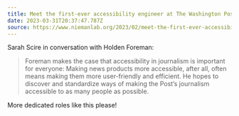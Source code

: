 ```yaml
---
title: Meet the first-ever accessibility engineer at The Washington Post
date: 2023-03-31T20:37:47.787Z
source: https://www.niemanlab.org/2023/02/meet-the-first-ever-accessibility-engineer-at-the-washington-post/
---
```

Sarah Scire in conversation with Holden Foreman:

> Foreman makes the case that accessibility in journalism is important for everyone: Making news products more accessible, after all, often means making them more user-friendly and efficient. He hopes to discover and standardize ways of making the Post’s journalism accessible to as many people as possible.

More dedicated roles like this please!